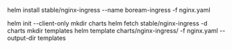 helm install stable/nginx-ingress --name boream-ingress -f nginx.yaml

helm init --client-only
mkdir charts
helm fetch stable/nginx-ingress -d charts
mkdir templates
helm template charts/nginx-ingress/ -f nginx.yaml --output-dir templates